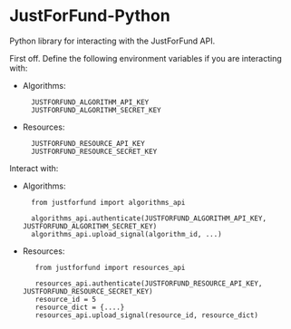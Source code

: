 # JustForFund-Python

Python library for interacting with the JustForFund API.

First off. Define the following environment variables if you are interacting with:

  - Algorithms:

          JUSTFORFUND_ALGORITHM_API_KEY
          JUSTFORFUND_ALGORITHM_SECRET_KEY

  - Resources:

          JUSTFORFUND_RESOURCE_API_KEY
          JUSTFORFUND_RESOURCE_SECRET_KEY

      
    

Interact with:
  - Algorithms:

          from justforfund import algorithms_api
          
          algorithms_api.authenticate(JUSTFORFUND_ALGORITHM_API_KEY, JUSTFORFUND_ALGORITHM_SECRET_KEY)
          algorithms_api.upload_signal(algorithm_id, ...)
 
 - Resources:

          from justforfund import resources_api
          
          resources_api.authenticate(JUSTFORFUND_RESOURCE_API_KEY, JUSTFORFUND_RESOURCE_SECRET_KEY)
          resource_id = 5
          resource_dict = {....}
          resources_api.upload_signal(resource_id, resource_dict)
